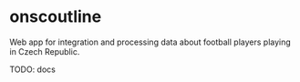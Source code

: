 # onscoutline
Web app for integration and processing data about football players playing in Czech Republic.

TODO: docs
